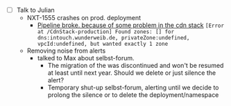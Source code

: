 - [ ] Talk to Julian
	- NXT-1555 crashes on prod. deployment
		- [Pipeline broke. because of some problem in the cdn stack](https://gitlab.com/xcel-next/aws-infrastructure/-/jobs/1520292767)
			`[Error at /CdnStack-production] Found zones: [] for dns:intouch.wunderweib.de, privateZone:undefined, vpcId:undefined, but wanted exactly 1 zone`
	- Removing noise from alerts
		- talked to Max about selbst-forum.
			- The migration of the was discontinued and won't be resumed at least until next year. Should we delete or just silence the alert?
			- Temporary shut-up selbst-forum, alerting until we decide to prolong the silence or to delete the deployment/namespace
		
